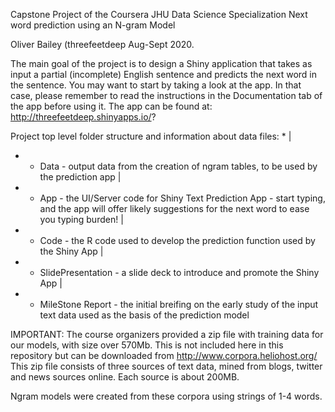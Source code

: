 Capstone Project of the Coursera JHU Data Science Specialization
Next word prediction using an N-gram Model

Oliver Bailey (threefeetdeep
Aug-Sept 2020.

The main goal of the project is to design a Shiny application that takes as input a partial (incomplete) English sentence and predicts the next word in the sentence. You may want to start by taking a look at the app. In that case, please remember to read the instructions in the Documentation tab of the app before using it. The app can be found at:
http://threefeetdeep.shinyapps.io/?


Project top level folder structure and information about data files:
  *
  |
  * - Data - output data from the creation of ngram tables, to be used by the prediction app
  |
  * - App - the UI/Server code for Shiny Text Prediction App - start typing, and the app will offer likely suggestions for the next word to ease you typing burden!
  |
  * - Code - the R code used to develop the prediction function used by the Shiny App
  |
  * - SlidePresentation - a slide deck to introduce and promote the Shiny App
  |
  * - MileStone Report - the initial breifing on the early study of the input text data used as the basis of the prediction model
  
IMPORTANT:  The course organizers provided a zip file with training data for our models, with size over 570Mb. This is not included here in this repository but can be downloaded from  http://www.corpora.heliohost.org/  This zip file consists of three sources of text data, mined from blogs, twitter and news sources online. Each source is about 200MB.

 Ngram models were created from these corpora using strings of 1-4 words. 

